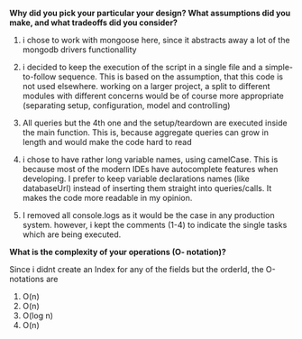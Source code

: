 **Why did you pick your particular your design? What assumptions did you make, and what tradeoffs did you consider?**

1. i chose to work with mongoose here, since it abstracts away a lot of the mongodb drivers functionallity

2. i decided to keep the execution of the script in a single file and a simple-to-follow sequence.
   This is based on the assumption, that this code is not used elsewhere.
   working on a larger project, a split to different modules with different concerns would be of course more appropriate
   (separating setup, configuration, model and controlling)

3. All queries but the 4th one and the setup/teardown are executed inside the main function.
   This is, because aggregate queries can grow in length and would make the code hard to read

4. i chose to have rather long variable names, using camelCase.
   This is because most of the modern IDEs have autocomplete features when developing.
   I prefer to keep variable declarations names (like databaseUrl) instead of inserting them straight into queries/calls.
   It makes the code more readable in my opinion.

5. I removed all console.logs as it would be the case in any production system.
   however, i kept the comments (1-4) to indicate the single tasks which are being executed.

**What is the complexity of your operations (O- notation)?**

Since i didnt create an Index for any of the fields but the orderId, the O-notations are

1. O(n)
2. O(n)
3. O(log n)
4. O(n)
